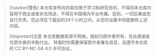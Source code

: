 > [!caution|警告]
> 本仓库发布的内容仅用于学习和研究目的，不得将本仓库内容用于商业或者非法用途，不得在中国境内平台传播。否则，一切后果由您自行负责。您必须在下载后的24个小时之内，从您的设备中彻底删除上述内容。


> [!important]注意
> 本仓库数据来源于网络，版权归原作者所有，在此感谢各位原作者的辛勤付出。
> 转载时你需要保留原作者署名信息，且遵守本仓库的 CC BY-NC-SA 4.0 许可协议。
